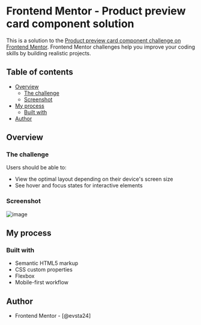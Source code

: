 # Frontend Mentor - Product preview card component solution

This is a solution to the [Product preview card component challenge on Frontend Mentor](https://www.frontendmentor.io/challenges/product-preview-card-component-GO7UmttRfa). Frontend Mentor challenges help you improve your coding skills by building realistic projects. 

## Table of contents

- [Overview](#overview)
  - [The challenge](#the-challenge)
  - [Screenshot](#screenshot)
- [My process](#my-process)
  - [Built with](#built-with)
- [Author](#author)


## Overview

### The challenge

Users should be able to:

- View the optimal layout depending on their device's screen size
- See hover and focus states for interactive elements

### Screenshot
![image](https://github.com/evsta24/Product-preview-card-component-using-HTML-SCSS/assets/159118157/addf3574-f3e4-41e0-be9c-be82b97613e9)

## My process

### Built with

- Semantic HTML5 markup
- CSS custom properties
- Flexbox
- Mobile-first workflow


## Author

- Frontend Mentor - [@evsta24]
